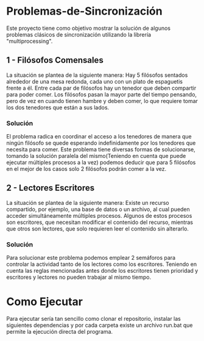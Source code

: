 # Problemas-de-Sincronización
Este proyecto tiene como objetivo mostrar la solución de algunos problemas clásicos de sincronización utilizando la librería "multiprocessing".

## 1 - Filósofos Comensales
La situación se plantea de la siguiente manera: Hay 5 filósofos sentados
alrededor de una mesa redonda, cada uno con un plato de espaguetis frente
a él. Entre cada par de filósofos hay un tenedor que deben compartir para
poder comer. Los filósofos pasan la mayor parte del tiempo pensando, pero
de vez en cuando tienen hambre y deben comer, lo que requiere tomar los
dos tenedores que están a sus lados.

### Solución
El problema radica en coordinar el acceso a los tenedores de manera que
ningún filósofo se quede esperando indefinidamente por los tenedores que
necesita para comer.
Este problema tiene diversas formas de solucionarse, tomando la solución
paralela del mismo(Teniendo en cuenta que puede ejecutar múltiples
procesos a la vez) podemos deducir que para 5 filósofos en el mejor de los
casos solo 2 filósofos podrán comer a la vez.

## 2 - Lectores Escritores
La situación se plantea de la siguiente manera: Existe un recurso
compartido, por ejemplo, una base de datos o un archivo, al cual pueden
acceder simultáneamente múltiples procesos. Algunos de estos procesos
son escritores, que necesitan modificar el contenido del recurso, mientras
que otros son lectores, que solo requieren leer el contenido sin alterarlo.

### Solución
Para solucionar este problema podemos emplear 2 semáforos para
controlar la actividad tanto de los lectores como los escritores. Teniendo en
cuenta las reglas mencionadas antes donde los escritores tienen prioridad y
escritores y lectores no pueden trabajar al mismo tiempo.

# Como Ejecutar
Para ejecutar sería tan sencillo como clonar el repositorio, instalar las siguientes dependencias y por cada carpeta existe un archivo run.bat que permite la ejecución directa del programa.

